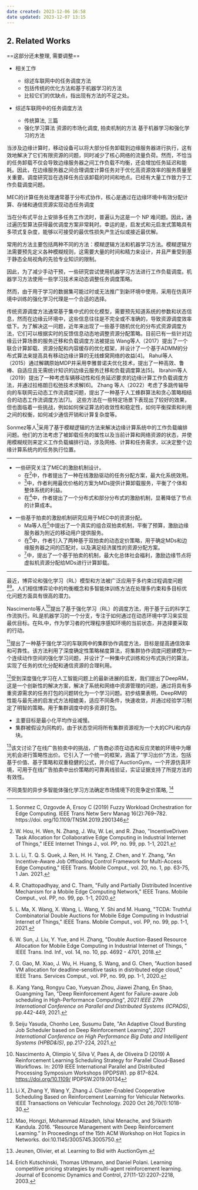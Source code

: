 ```yaml
---
date created: 2023-12-06 16:58
date updated: 2023-12-07 13:15
---
```


## 2. Related Works

==这部分还未整理, 需要调整==

- 相关工作
  - 综述车联网中的任务调度方法
  - 包括传统的优化方法和基于机器学习的方法
  - 比较它们的优缺点，指出现有方法的不足之处。

- 综述车联网中的任务调度方法
	- 传统算法, 三篇
	- 强化学习算法
资源的市场化调度, 拍卖机制的方法
基于机器学习和强化学习的方法

当涉及边缘计算时，移动设备可以将大部分任务卸载到边缘服务器进行执行，这有效地解决了它们有限资源的问题，同时减少了核心网络的流量负荷。然而，不恰当的任务卸载不仅会导致边缘服务器之间工作负载不均衡，还会增加任务延迟和能耗。因此，在边缘服务器之间合理调度计算任务对于优化高资源效率的服务质量至关重要。调度研究旨在选择任务应该卸载的时间和地点。已经有大量工作致力于工作负载调度问题。

MEC的计算任务处理通常基于分布式协作，核心是通过在边缘环境中有效分配计算、存储和通信资源实现动态任务调度

当在分布式平台上安排多任务工作流时，普遍认为这是一个 NP 难问题。因此，通过遍历型算法获得最优调度方案非常耗时。幸运的是，启发式和元启发式策略具有多项式复杂度，能够以可接受的最优性损失产生近似或接近最优解。

常用的方法主要包括两种不同的方法：模糊逻辑方法和机器学习方法。模糊逻辑方法需要预先定义各种模糊规则，这需要大量的时间和精力来设计，并且严重受到基于静态全局视角的先验专业知识的限制。

因此，为了减少手动干预，一些研究尝试使用机器学习方法进行工作负载调度。机器学习方法使用一些学习技术来动态调整任务调度策略。

然而，由于用于学习的数据集可能过时或无法推广到新环境中使用，采用在仿真环境中训练的强化学习代理是一个合适的选择。


传统资源调度方法通常基于集中式的优化模型，需要预先知道系统的参数和状态信息，然而在边缘云环境中，这些信息往往是不完全或不准确的，导致资源调度效率低下。为了解决这一问题，近年来出现了一些基于随机优化的分布式资源调度方法，它们可以根据实时的反馈信息动态地调整资源分配策略。目前已有一些针对边缘云计算场景的服务迁移和负载调度方法被提出
Wang等人（2017）提出了一个联合计算卸载、资源分配和内容缓存的优化框架，并设计了一个基于ADMM的分布式算法来提高具有移动边缘计算的无线蜂窝网络的收益[4]。
Rahul等人（2015）通过解耦原始MDP并采用李雅普诺夫优化技术，提出了一种高效、鲁棒、自适应且无需统计知识的边缘云服务迁移和负载调度算法[5]。
Ibrahim等人（2019）提出了一种考虑车辆移动性和任务延迟要求的边缘计算工作负载调度方法，并通过拉格朗日松弛技术求解[6]。
Zhang 等人（2022）考虑了多跳传输导向的车联网云动态工作流调度问题，提出了一种基于人工蜂群算法和贪心策略相结合的动态工作流调度方法[7]。
这些方法在一些特定场景下表现出了较好的效果，但也面临着一些挑战，例如如何保证算法的收敛性和稳定性，如何平衡探索和利用之间的权衡，如何减少通信开销和计算复杂度等。

Sonmez等人[^1]采用了基于模糊逻辑的方法来解决边缘计算系统中的工作负载编排问题。他们的方法考虑了被卸载任务的属性以及当前计算和网络资源的状态，并使用模糊规则来定义工作负载编排行动，涉及网络、计算和任务需求，以决定整个边缘计算系统内的任务执行位置。

[^1]:Sonmez C, Ozgovde A, Ersoy C (2019) Fuzzy Workload Orchestration for Edge Computing. IEEE Trans Netw Serv Manag 16(2):769–782. https://doi. org/10.1109/TNSM.2019.2901346



---


- 一些研究关注了MEC的激励机制设计。
  - 在[^3]中，作者提出了一种在线激励驱动的任务分配方案，最大化系统效用。
  - [^4]中，作者利用最优价格的方案为MDs提供计算卸载服务，平衡了个体和整体系统的利益。
  - 在[^5]中，作者提出了一个分布式和部分分布式的激励机制，显著降低了节点的计算成本。
[^3]: W. Hou, H. Wen, N. Zhang, J. Wu, W. Lei, and R. Zhao, "IncentiveDriven Task Allocation for Collaborative Edge Computing in Industrial Internet of Things," IEEE Internet Things J., vol. PP, no. 99, pp. 1-1, 2021.
[^4]: L. Li, T. Q. S. Quek, J. Ren, H. H. Yang, Z. Chen, and Y. Zhang, "An Incentive-Aware Job Offloading Control Framework for Multi-Access Edge Computing," IEEE Trans. Mobile Comput., vol. 20, no. 1, pp. 63-75, 1 Jan. 2021. 
[^5]: R. Chattopadhyay, and C. Tham, "Fully and Partially Distributed Incentive Mechanism for a Mobile Edge Computing Network," IEEE Trans. Mobile Comput., vol. PP, no. 99, pp. 1-1, 2020.


- 一些基于拍卖的激励机制研究应用于MEC中的资源分配。
  - Ma等人在[^6]中提出了一个真实的组合双拍卖机制，平衡了预算，激励边缘服务器为附近的移动用户提供服务。
  - 在[^7]中，作者引入了两种基于双拍卖的动态定价策略，用于确定MDs和边缘服务器之间的匹配对，以及满足经济属性的资源分配方案。
  - [^8]中，提出了一个基于拍卖的机制，最大化总体社会福利，激励边缘节点将虚拟机资源分配给MDs进行计算卸载。

[^6]: L. Ma, X. Wang, X. Wang, L. Wang, Y. Shi and M. Huang, "TCDA: Truthful Combinatorial Double Auctions for Mobile Edge Computing in Industrial Internet of Things," IEEE Trans. Mobile Comput., vol. PP, no. 99, pp. 1-1, 2021. 
[^7]: W. Sun, J. Liu, Y. Yue, and H. Zhang, "Double Auction-Based Resource Allocation for Mobile Edge Computing in Industrial Internet of Things, " IEEE Trans. Ind. Inf., vol. 14, no. 10, pp. 4692 - 4701, 2018. 
[^8]: G. Gao, M. Xiao, J. Wu, H. Huang, S. Wang, and G. Chen, "Auction based VM allocation for deadline-sensitive tasks in distributed edge cloud," IEEE Trans. Services Comput., vol. PP, no. 99, pp. 1-1, 2020.

---

最近，博弈论和强化学习（RL）模型和方法被广泛应用于多约束过程调度问题 [^9][^10]。人们相信博弈论中的均衡概念和多智能体训练方法在处理多约束和多目标优化问题方面具有很高的潜力。
[^9]: .Kang Yang, Rongyu Cao, Yueyuan Zhou, Jiawei Zhang, En Shao, Guangming Tan, "Deep Reinforcement Agent for Failure-aware Job scheduling in High-Performance Computing", _2021 IEEE 27th International Conference on Parallel and Distributed Systems (ICPADS)_, pp.442-449, 2021.

[^10]: Seiju Yasuda, Chonho Lee, Susumu Date, "An Adaptive Cloud Bursting Job Scheduler based on Deep Reinforcement Learning", _2021 International Conference on High Performance Big Data and Intelligent Systems (HPBD&IS)_, pp.217-224, 2021.

Nascimento等人[^2]提出了基于强化学习（RL）的调度方法，用于基于云的科学工作流执行。RL是机器学习的一个分支，专注于如何通过在动态环境中学习来实现最优目标。在RL中，作为学习者的代理程序感知环境的当前状态，并选择要采取的行动。

[^2]:Nascimento A, Olimpio V, Silva V, Paes A, de Oliveira D (2019) A Reinforcement Learning Scheduling Strategy for Parallel Cloud-Based Workflows. In: 2019 IEEE International Parallel and Distributed Processing Symposium Workshops (IPDPSW). pp 817–824. https://doi.org/10.1109/ IPDPSW.2019.00134

[^11]提出了一种基于强化学习的车联网中的集群协作调度方法，目标是提高通信效率和可靠性。该方法利用了深度确定性策略梯度算法，将集群协作调度问题建模为一个连续动作空间的强化学习问题，并设计了一种集中式训练和分布式执行的算法，实现了任务的优化分配和通信资源的合理利用。

[^11]: Li X, Zhang Y, Wang Y, Zhang J. Cluster-Enabled Cooperative Scheduling Based on Reinforcement Learning for Vehicular Networks. IEEE Transactions on Vehicular Technology. 2020 Oct 26;70(1):1018-30.

[^12]受到深度强化学习在人工智能问题上的最新进展的启发，我们提出了DeepRM，这是一个创新性的解决方案，解决了系统和网络中资源管理的问题，通过将具有多重资源需求的任务打包的问题转化为一个学习问题。初步结果表明，DeepRM的性能与最先进的启发式方法相媲美，适应不同条件，快速收敛，并通过经验学习制定了明智的策略。用于集群调度中的多资源打包。
  - 主要目标是最小化平均作业减慢。
  - 集群被假设为同构的，由于状态空间将所有集群资源视为一个大的CPU和内存块。
[^12]:Mao, Hongzi, Mohammad Alizadeh, Ishai Menache, and Srikanth Kandula. 2016. “Resource Management with Deep Reinforcement Learning.” In Proceedings of the 15th ACM Workshop on Hot Topics in Networks. doi:10.1145/3005745.3005750.

[^13]该文讨论了在线广告拍卖中的挑战，广告商必须在动态和反应灵敏的环境中为曝光机会进行策略性出价。它引入了一个统一的框架，涵盖了“学习出价”方法，包括基于价值、基于策略和双重稳健的公式，并介绍了AuctionGym，一个开源仿真环境，可用于在线广告拍卖中出价策略的可靠离线验证，实证证据支持了所提方法的有效性。
[^13]:Jeunen, Olivier, et al. Learning to Bid with AuctionGym.

不同类型的异步多智能体强化学习方法确定市场情境下的竞争定价策略, [^14]
[^14]: Erich Kutschinski, Thomas Uthmann, and Daniel Polani. Learning competitive pricing strategies by multi-agent reinforcement learning. Journal of Economic Dynamics and Control, 27(11-12):2207–2218, 2003.
